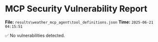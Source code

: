 # MCP Security Vulnerability Report
**File:** `results\weather_mcp_agent\tool_definitions.json`
**Time:** `2025-06-21 04:15:51`

✅ No vulnerabilities detected.